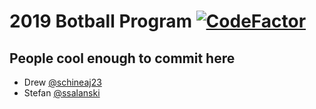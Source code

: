 # 2019 Botball Program [![CodeFactor](https://www.codefactor.io/repository/github/parksiderobotics/botball-2019/badge/lego)](https://www.codefactor.io/repository/github/parksiderobotics/botball-2019/overview/lego)
## People cool enough to commit here
- Drew [@schineaj23](https://github.com/schineaj23)
- Stefan [@ssalanski](https://github.com/ssalanski/)
